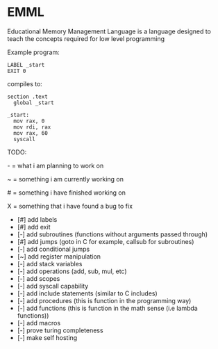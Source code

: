 # EMML

Educational Memory Management Language is a language designed to teach the concepts required for low level programming


Example program:
```
LABEL _start
EXIT 0
```

compiles to:
```x86asm
section .text
  global _start

_start:
  mov rax, 0
  mov rdi, rax
  mov rax, 60
  syscall
```

TODO:

\- = what i am planning to work on

~ = something i am currently working on

\# = something i have finished working on

X = something that i have found a bug to fix


- [#] add labels
- [#] add exit
- [-] add subroutines (functions without arguments passed through)
- [#] add jumps (goto in C for example, callsub for subroutines)
- [-] add conditional jumps
- [~] add register manipulation
- [-] add stack variables
- [-] add operations (add, sub, mul, etc)
- [-] add scopes
- [-] add syscall capability
- [-] add include statements (similar to C includes)
- [-] add procedures (this is function in the programming way)
- [-] add functions (this is function in the math sense (i.e lambda functions))
- [-] add macros
- [-] prove turing completeness
- [-] make self hosting

